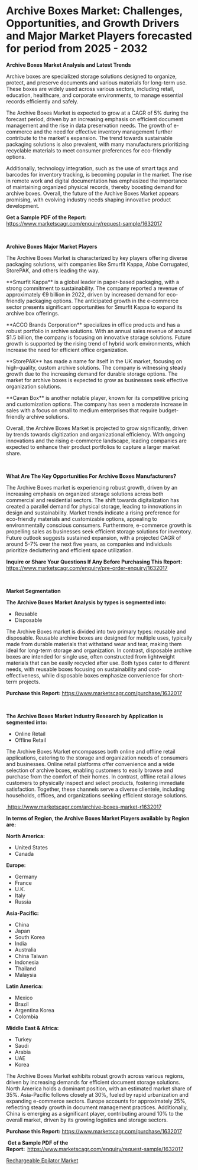 <p><h1>Archive Boxes Market: Challenges, Opportunities, and Growth Drivers and Major Market Players forecasted for period from 2025 - 2032</h1></p><p><strong>Archive Boxes Market Analysis and Latest Trends</strong></p>
<p><p>Archive boxes are specialized storage solutions designed to organize, protect, and preserve documents and various materials for long-term use. These boxes are widely used across various sectors, including retail, education, healthcare, and corporate environments, to manage essential records efficiently and safely.</p><p>The Archive Boxes Market is expected to grow at a CAGR of 5% during the forecast period, driven by an increasing emphasis on efficient document management and the rise in data preservation needs. The growth of e-commerce and the need for effective inventory management further contribute to the market's expansion. The trend towards sustainable packaging solutions is also prevalent, with many manufacturers prioritizing recyclable materials to meet consumer preferences for eco-friendly options.</p><p>Additionally, technology integration, such as the use of smart tags and barcodes for inventory tracking, is becoming popular in the market. The rise in remote work and digital documentation has emphasized the importance of maintaining organized physical records, thereby boosting demand for archive boxes. Overall, the future of the Archive Boxes Market appears promising, with evolving industry needs shaping innovative product development.</p></p>
<p><strong>Get a Sample PDF of the Report:&nbsp;</strong> <a href="https://www.marketscagr.com/enquiry/request-sample/1632017?utm_campaign=3135&utm_medium=2&utm_source=Github&utm_content=ia&utm_term=05042025&utm_id=archive-boxes">https://www.marketscagr.com/enquiry/request-sample/1632017</a></p>
<p>&nbsp;</p>
<p><strong>Archive Boxes Major Market Players</strong></p>
<p><p>The Archive Boxes Market is characterized by key players offering diverse packaging solutions, with companies like Smurfit Kappa, Abbe Corrugated, StorePAK, and others leading the way. </p><p>**Smurfit Kappa** is a global leader in paper-based packaging, with a strong commitment to sustainability. The company reported a revenue of approximately €9 billion in 2022, driven by increased demand for eco-friendly packaging options. The anticipated growth in the e-commerce sector presents significant opportunities for Smurfit Kappa to expand its archive box offerings.</p><p>**ACCO Brands Corporation** specializes in office products and has a robust portfolio in archive solutions. With an annual sales revenue of around $1.5 billion, the company is focusing on innovative storage solutions. Future growth is supported by the rising trend of hybrid work environments, which increase the need for efficient office organization.</p><p>**StorePAK** has made a name for itself in the UK market, focusing on high-quality, custom archive solutions. The company is witnessing steady growth due to the increasing demand for durable storage options. The market for archive boxes is expected to grow as businesses seek effective organization solutions.</p><p>**Cavan Box** is another notable player, known for its competitive pricing and customization options. The company has seen a moderate increase in sales with a focus on small to medium enterprises that require budget-friendly archive solutions.</p><p>Overall, the Archive Boxes Market is projected to grow significantly, driven by trends towards digitization and organizational efficiency. With ongoing innovations and the rising e-commerce landscape, leading companies are expected to enhance their product portfolios to capture a larger market share.</p></p>
<p>&nbsp;</p>
<p><strong>What Are The Key Opportunities For Archive Boxes Manufacturers?</strong></p>
<p><p>The Archive Boxes market is experiencing robust growth, driven by an increasing emphasis on organized storage solutions across both commercial and residential sectors. The shift towards digitalization has created a parallel demand for physical storage, leading to innovations in design and sustainability. Market trends indicate a rising preference for eco-friendly materials and customizable options, appealing to environmentally conscious consumers. Furthermore, e-commerce growth is propelling sales as businesses seek efficient storage solutions for inventory. Future outlook suggests sustained expansion, with a projected CAGR of around 5-7% over the next five years, as companies and individuals prioritize decluttering and efficient space utilization.</p></p>
<p><strong>Inquire or Share Your Questions If Any Before Purchasing This Report:</strong> <a href="https://www.marketscagr.com/enquiry/pre-order-enquiry/1632017?utm_campaign=3135&utm_medium=2&utm_source=Github&utm_content=ia&utm_term=05042025&utm_id=archive-boxes">https://www.marketscagr.com/enquiry/pre-order-enquiry/1632017</a></p>
<p>&nbsp;</p>
<p><strong>Market Segmentation</strong></p>
<p><strong>The Archive Boxes Market Analysis by types is segmented into:</strong></p>
<p><ul><li>Reusable</li><li>Disposable</li></ul></p>
<p><p>The Archive Boxes market is divided into two primary types: reusable and disposable. Reusable archive boxes are designed for multiple uses, typically made from durable materials that withstand wear and tear, making them ideal for long-term storage and organization. In contrast, disposable archive boxes are intended for single use, often constructed from lightweight materials that can be easily recycled after use. Both types cater to different needs, with reusable boxes focusing on sustainability and cost-effectiveness, while disposable boxes emphasize convenience for short-term projects.</p></p>
<p><strong>Purchase this Report:&nbsp;</strong><a href="https://www.marketscagr.com/purchase/1632017?utm_campaign=3135&utm_medium=2&utm_source=Github&utm_content=ia&utm_term=05042025&utm_id=archive-boxes">https://www.marketscagr.com/purchase/1632017</a></p>
<p>&nbsp;</p>
<p><strong>The Archive Boxes Market Industry Research by Application is segmented into:</strong></p>
<p><ul><li>Online Retail</li><li>Offline Retail</li></ul></p>
<p><p>The Archive Boxes Market encompasses both online and offline retail applications, catering to the storage and organization needs of consumers and businesses. Online retail platforms offer convenience and a wide selection of archive boxes, enabling customers to easily browse and purchase from the comfort of their homes. In contrast, offline retail allows customers to physically inspect and select products, fostering immediate satisfaction. Together, these channels serve a diverse clientele, including households, offices, and organizations seeking efficient storage solutions.</p></p>
<p><a href="https://www.marketscagr.com/archive-boxes-market-r1632017?utm_campaign=3135&utm_medium=2&utm_source=Github&utm_content=ia&utm_term=05042025&utm_id=archive-boxes">&nbsp;https://www.marketscagr.com/archive-boxes-market-r1632017</a></p>
<p><strong>In terms of Region, the Archive Boxes Market Players available by Region are:</strong></p>
<p>
    <p> <strong> North America: </strong>
        <ul>
            <li>United States</li>
            <li>Canada</li>
        </ul>
        </p> 
    <p> <strong> Europe: </strong>
        <ul>
            <li>Germany</li>
            <li>France</li>
            <li>U.K.</li>
            <li>Italy</li>
            <li>Russia</li>
        </ul>
        </p> 
    <p> <strong> Asia-Pacific: </strong>
        <ul>
            <li>China</li>
            <li>Japan</li>
            <li>South Korea</li>
            <li>India</li>
            <li>Australia</li>
            <li>China Taiwan</li>
            <li>Indonesia</li>
            <li>Thailand</li>
            <li>Malaysia</li>
        </ul>
        </p> 
    <p> <strong> Latin America: </strong>
        <ul>
            <li>Mexico</li>
            <li>Brazil</li>
            <li>Argentina Korea</li>
            <li>Colombia</li>
        </ul>
        </p> 
    <p> <strong> Middle East & Africa: </strong>
        <ul>
            <li>Turkey</li>
            <li>Saudi</li>
            <li>Arabia</li>
            <li>UAE</li>
            <li>Korea</li>
        </ul>
    </p>
    </p>
<p><p>The Archive Boxes Market exhibits robust growth across various regions, driven by increasing demands for efficient document storage solutions. North America holds a dominant position, with an estimated market share of 35%. Asia-Pacific follows closely at 30%, fueled by rapid urbanization and expanding e-commerce sectors. Europe accounts for approximately 25%, reflecting steady growth in document management practices. Additionally, China is emerging as a significant player, contributing around 10% to the overall market, driven by its growing logistics and storage sectors.</p></p>
<p><strong>Purchase this Report: </strong><a href="https://www.marketscagr.com/purchase/1632017?utm_campaign=3135&utm_medium=2&utm_source=Github&utm_content=ia&utm_term=05042025&utm_id=archive-boxes">https://www.marketscagr.com/purchase/1632017</a></p>
<p>&nbsp;<strong>Get a Sample PDF of the Report:&nbsp;&nbsp;</strong><a href="https://www.marketscagr.com/enquiry/request-sample/1632017?utm_campaign=3135&utm_medium=2&utm_source=Github&utm_content=ia&utm_term=05042025&utm_id=archive-boxes">https://www.marketscagr.com/enquiry/request-sample/1632017</a></p>
<p><strong></strong></p>
<p><p><a href="https://github.com/jolinolooman/Market-Research-Report-List-1/blob/main/rechargeable-epilator-market.md?utm_campaign=3135&utm_medium=2&utm_source=Github&utm_content=ia&utm_term=05042025&utm_id=archive-boxes">Rechargeable Epilator Market</a></p></p>